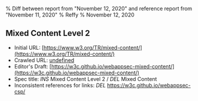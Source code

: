 % Diff between report from "November 12, 2020" and reference report from "November 11, 2020"
% Reffy
% November 12, 2020

## Mixed Content Level 2

- Initial URL: [https://www.w3.org/TR/mixed-content/](https://www.w3.org/TR/mixed-content/)
- Crawled URL: [undefined](undefined)
- Editor's Draft: [https://w3c.github.io/webappsec-mixed-content/](https://w3c.github.io/webappsec-mixed-content/)
- Spec title: *INS* Mixed Content Level 2 / *DEL* Mixed Content
- Inconsistent references for links: *DEL* https://w3c.github.io/webappsec-csp/


